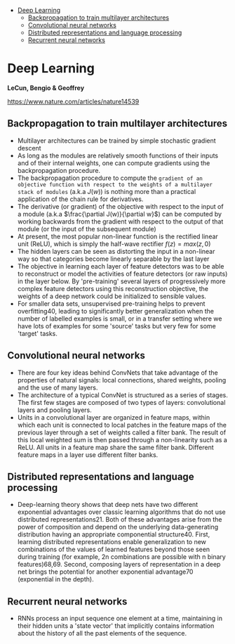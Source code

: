 - [Deep Learning](#deep-learning)
  - [Backpropagation to train multilayer architectures](#backpropagation-to-train-multilayer-architectures)
  - [Convolutional neural networks](#convolutional-neural-networks)
  - [Distributed representations and language processing](#distributed-representations-and-language-processing)
  - [Recurrent neural networks](#recurrent-neural-networks)

# Deep Learning
**LeCun, Bengio & Geoffrey**

https://www.nature.com/articles/nature14539


## Backpropagation to train multilayer architectures
- Multilayer architectures can be trained by simple stochastic gradient descent
- As long as the modules are relatively smooth functions of their inputs and of their internal weights, one can compute gradients using the backpropagation procedure.
- The backpropagation procedure to compute the `gradient of an objective function with respect to the weights of a multilayer stack of modules` (a.k.a $J(w)$) is nothing more than a practical application of the chain rule for derivatives.
- The derivative (or gradient) of the objective with respect to the input of a module (a.k.a $\frac{\partial J(w)}{\partial w}$) can be computed by working backwards from the gradient with respect to the output of that module (or the input of the subsequent module) 
- At present, the most popular non-linear function is the rectified linear unit (ReLU), which is simply the half-wave rectifier $f(z) = max(z, 0)$
- The hidden layers can be seen as distorting the input in a non-linear way so that categories become linearly separable by the last layer
- The objective in learning each layer of feature detectors was to be able to reconstruct or model the activities of feature detectors (or raw inputs) in the layer below. By 'pre-training' several layers of progressively more complex feature detectors using this reconstruction objective, the weights of a deep network could be initialized to sensible values.
- For smaller data sets, unsupervised pre-training helps to prevent overfitting40, leading to significantly better generalization when the number of labelled examples is small, or in a transfer setting where we have lots of examples for some 'source' tasks but very few for some 'target' tasks.

## Convolutional neural networks
- There are four key ideas behind ConvNets that take advantage of the properties of natural signals: local connections, shared weights, pooling and the use of many layers.
- The architecture of a typical ConvNet is structured as a series of stages. The first few stages are composed of two types of layers: convolutional layers and pooling layers.
- Units in a convolutional layer are organized in feature maps, within which each unit is connected to local patches in the feature maps of the previous layer through a set of weights called a filter bank. The result of this local weighted sum is then passed through a non-linearity such as a ReLU. All units in a feature map share the same filter bank. Different feature maps in a layer use different filter banks. 


## Distributed representations and language processing
- Deep-learning theory shows that deep nets have two different exponential advantages over classic learning algorithms that do not use distributed representations21. Both of these advantages arise from the power of composition and depend on the underlying data-generating distribution having an appropriate componential structure40. First, learning distributed representations enable generalization to new combinations of the values of learned features beyond those seen during training (for example, 2n combinations are possible with n binary features)68,69. Second, composing layers of representation in a deep net brings the potential for another exponential advantage70 (exponential in the depth).


## Recurrent neural networks
- RNNs process an input sequence one element at a time, maintaining in their hidden units a 'state vector' that implicitly contains information about the history of all the past elements of the sequence. 